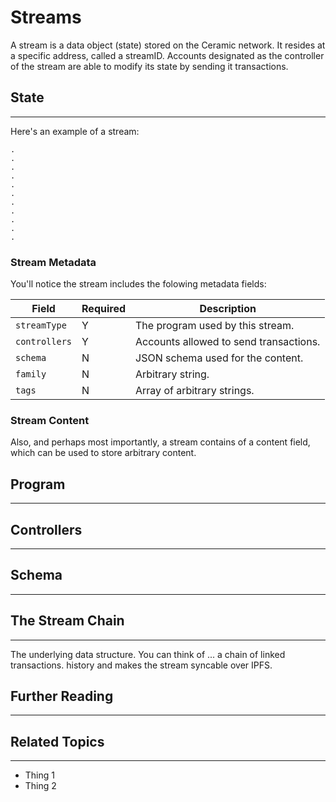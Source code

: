 # Streams

A stream is a data object (state) stored on the Ceramic network. It resides at a specific address, called a streamID. Accounts designated as the controller of the stream are able to modify its state by sending it transactions.

## State

---

Here's an example of a stream:

```
.
.
.
.
.
.
.
.
.
.
.
```

### Stream Metadata

You'll notice the stream includes the folowing metadata fields:

| Field | Required | Description | 
| --- | --- | --- |
| `streamType` | Y | The program used by this stream. |
| `controllers` | Y | Accounts allowed to send transactions. |
| `schema` | N | JSON schema used for the content. |
| `family` | N | Arbitrary string. |
| `tags` | N | Array of arbitrary strings. |


### Stream Content

Also, and perhaps most importantly, a stream contains of a content field, which can be used to store arbitrary content.

## Program

---

## Controllers

---

## Schema

---


## The Stream Chain

---

The underlying data structure. You can think of ... a chain of linked transactions. history and makes the stream syncable over IPFS.

## Further Reading

---

## Related Topics

---

- Thing 1
- Thing 2

